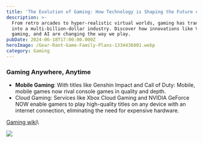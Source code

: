 ```yaml
---
title: 'The Evolution of Gaming: How Technology is Shaping the Future of Play'
description: >-
  From retro arcades to hyper-realistic virtual worlds, gaming has transformed
  into a multi-billion-dollar industry. Discover how innovations like VR, cloud
  gaming, and AI are changing the way we play.
pubDate: 2024-06-18T17:00:00.000Z
heroImage: /Gear-Rant-Game-Family-Plans-1334436001.webp
category: Gaming
---
```


### Gaming Anywhere, Anytime

* **Mobile Gaming**: With titles like Genshin Impact and Call of Duty: Mobile, mobile games now rival console games in quality and depth.
* Cloud Gaming: Services like Xbox Cloud Gaming and NVIDIA GeForce NOW enable gamers to play high-quality titles on any device with an internet connection, eliminating the need for expensive hardware.

[Gaming wiki](https://en.wikipedia.org/wiki/Gaming)\


![](/1910497706.png)
